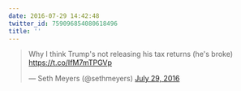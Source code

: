 ```yaml
---
date: 2016-07-29 14:42:48
twitter_id: 759096854080618496
title: ''
---
```


<blockquote class="twitter-tweet"><p lang="en" dir="ltr">Why I think Trump&#39;s not releasing his tax returns (he&#39;s broke) <a href="https://t.co/IfM7mTPGVp">https://t.co/IfM7mTPGVp</a></p>&mdash; Seth Meyers (@sethmeyers) <a href="https://twitter.com/sethmeyers/status/759064736386408449?ref_src=twsrc%5Etfw">July 29, 2016</a></blockquote>
<script async src="https://platform.twitter.com/widgets.js" charset="utf-8"></script>
